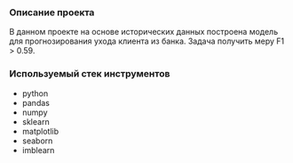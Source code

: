 ### Описание проекта
В данном проекте на основе исторических данных построена модель для прогнозирования ухода клиента из банка. Задача получить меру F1 > 0.59. 

### Используемый стек инструментов
- python
- pandas
- numpy
- sklearn
- matplotlib
- seaborn
- imblearn
